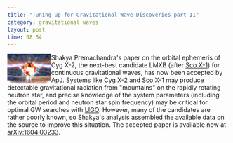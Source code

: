 ```yaml
---
title: "Tuning up for Gravitational Wave Discoveries part II"
category: gravitational waves
layout: post
time: 08:54
---
```

<!-- header generated from blosxom format post; make_header.pl 23.1.2022 -->
<p>
      <img src="/images/Jimmy Neutron Star.jpg" width="100" align="left">Shakya Premachandra's paper on the orbital ephemeris
of Cyg X-2, the next-best candidate LMXB (after 
<a
href="http://users.monash.edu.au/~dgallow/cgi-bin/blosxom.cgi/gravitational%20waves/comparison.html">Sco X-1</a>) for continuous
gravitational waves, has now been accepted by ApJ.
Systems like Cyg X-2 and Sco X-1 may produce detectable gravitational radiation
from "mountains" on the rapidly rotating neutron star, and precise knowledge of
the system parameters (including the orbital period and neutron star spin
frequency) may be critical for optimal GW searches 
with <a href="http://www.ligo.caltech.edu">LIGO</a>. However, many of
the candidates are rather poorly known, so Shakya's analysis assembled the
available data on the source to improve this situation. 
The accepted paper is available now at 
<a href="http://arxiv.org/abs/1604.03233">arXiv:1604.03233</a>.
